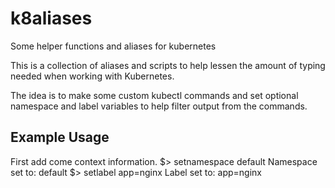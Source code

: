 # k8aliases
Some helper functions and aliases for kubernetes

This is a collection of aliases and scripts to help lessen the amount of typing needed when working with Kubernetes.

The idea is to make some custom kubectl commands and set optional namespace and label variables to help filter output from the commands.

## Example Usage

First add come context information.
$> setnamespace default
Namespace set to:  default
$> setlabel app=nginx
Label set to:  app=nginx




